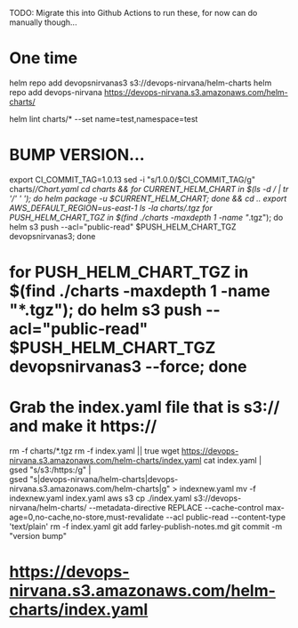 TODO: Migrate this into Github Actions to run these, for now can do manually though...

# One time
helm repo add devopsnirvanas3 s3://devops-nirvana/helm-charts
helm repo add devops-nirvana https://devops-nirvana.s3.amazonaws.com/helm-charts/

helm lint charts/* --set name=test,namespace=test
# BUMP VERSION...
export CI_COMMIT_TAG=1.0.13
sed -i "s/1.0.0/$CI_COMMIT_TAG/g" charts/*/Chart.yaml
cd charts && for CURRENT_HELM_CHART in $(ls -d */ | tr '/' ' '); do helm package -u $CURRENT_HELM_CHART; done && cd ..
export AWS_DEFAULT_REGION=us-east-1
ls -la charts/*.tgz
for PUSH_HELM_CHART_TGZ in $(find ./charts -maxdepth 1 -name "*.tgz"); do helm s3 push --acl="public-read" $PUSH_HELM_CHART_TGZ devopsnirvanas3; done
# for PUSH_HELM_CHART_TGZ in $(find ./charts -maxdepth 1 -name "*.tgz"); do helm s3 push --acl="public-read" $PUSH_HELM_CHART_TGZ devopsnirvanas3 --force; done
# Grab the index.yaml file that is s3:// and make it https://
rm -f charts/*.tgz
rm -f index.yaml || true
wget https://devops-nirvana.s3.amazonaws.com/helm-charts/index.yaml
cat index.yaml | \
gsed "s/s3:/https:/g" | \
gsed "s|devops-nirvana/helm-charts|devops-nirvana.s3.amazonaws.com/helm-charts|g" > indexnew.yaml
mv -f indexnew.yaml index.yaml
aws s3 cp ./index.yaml s3://devops-nirvana/helm-charts/ --metadata-directive REPLACE --cache-control max-age=0,no-cache,no-store,must-revalidate --acl public-read --content-type 'text/plain'
rm -f index.yaml
git add farley-publish-notes.md
git commit -m "version bump"

# https://devops-nirvana.s3.amazonaws.com/helm-charts/index.yaml
